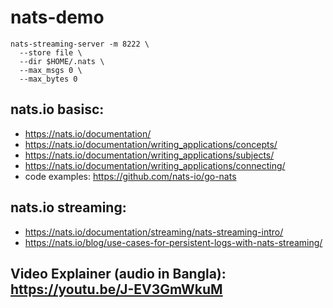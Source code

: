 # nats-demo

```console
nats-streaming-server -m 8222 \
  --store file \
  --dir $HOME/.nats \
  --max_msgs 0 \
  --max_bytes 0
```

## nats.io basisc:
- https://nats.io/documentation/
- https://nats.io/documentation/writing_applications/concepts/
- https://nats.io/documentation/writing_applications/subjects/
- https://nats.io/documentation/writing_applications/connecting/
- code examples: https://github.com/nats-io/go-nats

## nats.io streaming:
- https://nats.io/documentation/streaming/nats-streaming-intro/
- https://nats.io/blog/use-cases-for-persistent-logs-with-nats-streaming/

## Video Explainer (audio in Bangla): https://youtu.be/J-EV3GmWkuM
